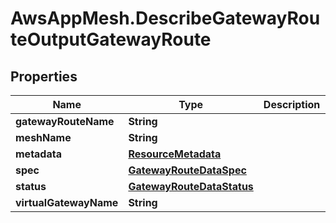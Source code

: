 # AwsAppMesh.DescribeGatewayRouteOutputGatewayRoute

## Properties

Name | Type | Description | Notes
------------ | ------------- | ------------- | -------------
**gatewayRouteName** | **String** |  | 
**meshName** | **String** |  | 
**metadata** | [**ResourceMetadata**](ResourceMetadata.md) |  | 
**spec** | [**GatewayRouteDataSpec**](GatewayRouteDataSpec.md) |  | 
**status** | [**GatewayRouteDataStatus**](GatewayRouteDataStatus.md) |  | 
**virtualGatewayName** | **String** |  | 


